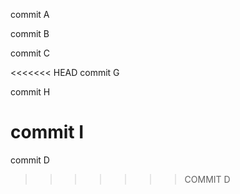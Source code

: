 commit A

commit B

commit C

<<<<<<< HEAD
commit G

commit H

commit I
=======
commit D
>>>>>>> COMMIT D
